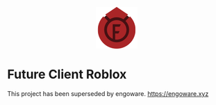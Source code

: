 <p align="center">
  <img src="https://raw.githubusercontent.com/EngoAlt/engoalt.github.io/main/favicon-96x96.png" alt="Future Client Logo"/>

# Future Client Roblox

This project has been superseded by engoware.
https://engoware.xyz

</p>
